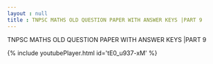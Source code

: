 ```yaml
---
layout : null
title : TNPSC MATHS OLD QUESTION PAPER WITH ANSWER KEYS |PART 9
---
```


TNPSC MATHS OLD QUESTION PAPER WITH ANSWER KEYS |PART 9



{% include youtubePlayer.html id='tE0_u937-xM' %}
